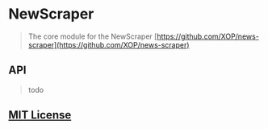 # NewScraper

> The core module for the NewScraper
> [https://github.com/XOP/news-scraper](https://github.com/XOP/news-scraper)


## API

> todo



## [MIT License](LICENSE)
